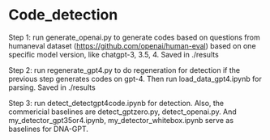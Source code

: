 # Code_detection

Step 1: run generate_openai.py to generate codes based on questions from humaneval dataset (https://github.com/openai/human-eval) based on one specific model version, like chatgpt-3, 3.5, 4. Saved in ./results

Step 2: run regenerate_gpt4.py to do regeneration for detection if the previous step generates codes on gpt-4. Then run load_data_gpt4.ipynb for parsing. Saved in ./results

Step 3: run detect_detectgpt4code.ipynb for detection. Also, the commericial baselines are detect_gptzero.py, detect_openai.py. And my_detector_gpt35or4.ipynb, my_detector_whitebox.ipynb serve as baselines for DNA-GPT.